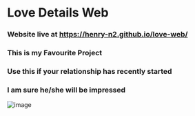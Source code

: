 # Love Details Web
### Website live at https://henry-n2.github.io/love-web/
### This is my Favourite Project
### Use this if your relationship has recently started
### I am sure he/she will be impressed


![image](https://user-images.githubusercontent.com/75716127/221354721-c0295864-3529-47ae-a84a-a8ee9f9932d2.png)
